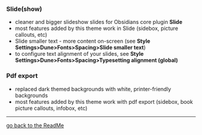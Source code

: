 ### Slide(show)

- cleaner and bigger slideshow slides for Obsidians core plugin **Slide**
- most features added by this theme work in Slide (sidebox, picture callouts, etc)  
- Slide smaller text - more content on-screen (see **Style Settings>Dune>Fonts>Spacing>Slide smaller text**)
- to configure text alignment of your slides, see **Style Settings>Dune>Fonts>Spacing>Typesetting alignment (global)**

### Pdf export

- replaced dark themed backgrounds with white, printer-friendly backgrounds
- most features added by this theme work with pdf export (sidebox, book picture callouts, infobox, etc)


---
[go back to the ReadMe](https://github.com/Jopp-gh/Obsidian-Dune84/tree/main)
